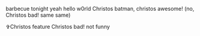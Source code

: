 barbecue tonight yeah
hello w0rld
Christos batman, christos awesome! (no, Christos bad! same same)

✞Christos feature
Christos bad!
not funny 
